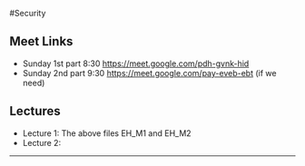 #Security 

## Meet Links
- Sunday 1st part 8:30 https://meet.google.com/pdh-gvnk-hid
- Sunday 2nd part 9:30 https://meet.google.com/pay-eveb-ebt (if we need)
  
## Lectures

- Lecture 1: The above files EH_M1 and EH_M2
- Lecture 2:
  
<!--
https://youtu.be/Gck83h_iuvo
-->

<!--
```diff
- There are no lectures on 15 and 16 Feb 2025
```
-->

<!--
# To have degrees from the online tasks in the Security course
```diff
- Your first name at https://skillsforall.com/ must be in Arabic as appears in your official academic ID (full name)
- Your email at https://skillsforall.com/ must be your official Edu mail as appears in your official academic ID
```
---
-->

<!--
### Lectures
- Lectures 1, 2, and 3: please check the above folders
- Lectures 4 and 5: please check the Skills for All course (Ethical Hacker): Module 3
- Lectures 6, 7, and 8: please check the Skills for All course (Ethical Hacker): Module 6
---
-->

<!--
### Adding to the Online Course
If you are not added, please send an email from your Academic mail (ended by fci.bu.edu.eg). The email should contain:
- Your full Arabic name, as shown on your official faculty ID (four names at least)
- Your program (IS, SC, AI, ...)
- Your level (4th, 3rd, 2nd, ...)
- Your course name (Cloud, Data Analytics, Security, ...)
- Your Academic mail (ended by fci.bu.edu.eg)

 ```diff
- After being added to the Academy, please keep your email and Arabic Full name as it is
+ The purpose of the previous point is to be sure you have your correct degrees based on your work in the course
+ Furthermore, the online course is on an academic platform, so we need to use our Academic emails
! When you receive the invitation, please check your Edu Mail (all inboxes, including Junk, Clutter, ...)
+ It would be better if you all collaborate to send all students' names on one sheet (Excel File) in one email.
``` 
---
-->





<!--

### We have finished our lectures. 

### Tasks to do
Please do the following (<ins>deadline **15 May** </ins>)
```diff
- Ethical Hacker: Course Final Exam (important)
+ ( You may need to finish the End of Course Survey first)
```



Please do the following (<ins>deadline **3 May** </ins>)
```diff
+ Module 6: Assessment Quiz
```
-->

---



<!--
```diff
+  The next lectures will be on 29 April at "Modareg 5", Insha Allah. 
```
-->

<!--
### Tasks to do
Please do the following (<ins>deadline **31 March** *(extended)*</ins>)
```diff
- Module 3: Assessment Quiz (3.5.3)
```
---
-->


<!--
### Skills for All (CISCO Networking Academy)
- You have been invited to the Ethical Hacker course
- Please check your Edu Mail (all inboxes, including Junk, Clutter, ...)
---
-->

<!--
### Zoom
- https://us05web.zoom.us/j/82861851614?pwd=1KCjaJbmRJvzLje2Kab3MuZVXNMuSL.1
- Saturday 02:00 pm
-->

<!--
### Adding to AWS Academy
If you are not added, please send an email from your Academic mail (ended by fci.bu.edu.eg). The email should contain:
- Your full Arabic name, as shown on your official faculty ID
- Your program IS, SC, AI, ...
- Your level 4th, 3rd, 2nd, ...
- Your course name 

 ```diff
- After being added to AWS Academy, please keep your email and Arabic Full name as it is
``` 
-->
<!--
#### Exams
```diff
+ "CyberOps Associate 1.0 Final exam" is now open. We have to solve it before 14 May.
  - (to be able to take this assessment, we need to do the Course Feedback first)
+ Oral degrees will depend on these online Exams.
```
-->

<!--
#### Exam
```diff
+ "Cryptography and Endpoint Protection Group Exam" is now open. 
* We have to solve it before 21 April.
```
-->

<!--
```diff
+ كل عام وانتم بخير
- I will be available Today, 16 Apr, at 09:00 pm for any questions and course issues 
+ At the below Zoom link, please inform all your colleagues
```
-->

<!--
#### Zoom Link
+ https://us05web.zoom.us/j/83518532308?pwd=NXNJVXRTZmQ0dnhuU3A5ODNtanBRUT09
 -->


<!--
#### ACL
Could you check the uploaded ACL files and the below links for ACL videos
- https://drive.google.com/file/d/1whGMjnh4tGnsadrLUWnJNKJLCdm5CMN0/view?usp=sharing
- https://drive.google.com/file/d/1qtCUSbGjGxcYtKCCTrF8NjwYDScrWqXc/view?usp=sharing
-->
<!--
#### Netacad Course
- You have been added to the online CISCO course. Could you check your Edu Email for the course invitation.
- The first lecture has been uploaded in this repo.
-->

<!--
```diff
- The exams that will be open from Tuesday 17 May to Friday 20 May (a total of 4 days) are:
+ 1) PT Practice SA Part 1
+ 2) Course Feedback
+ 3) Final Exam
- Chapters 1,2,3, and 4 Exams are also opened (the degree will be less than who solved the first time)
+ This will be the last time to open any exam Insha Allah, please solve it in time.
+ Please inform all your colleuges.
```
-->

<!-- + zoom link: https://us05web.zoom.us/j/85205285866?pwd=bWVRSzNEbG1TendBSEJaZ3lkQithZz09  -->
<!-- - **Insha Allah, our next lecture will be online on Saturday 07 May @ 11:30 am (normal time before Ramadan)** --> 
